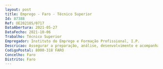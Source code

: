 ```yaml
--- 
layout: post
title: Emprego - Faro - Técnico Superior
Id: 87388
Ref: OE202105/0717
DataAbertura: 2021-05-27
DataFecho: 2021-10-06
Trabalho: Técnico Superior
Empregador: Instituto do Emprego e Formação Profissional, I.P.
Descricao: Assegurar a preparação, análise, desenvolvimento e acompanhamento de processos de aquisição, nos termos do Código dos Contratos Públicos (CCP), Decreto Lei n.º 18 2008, de 29 de janeiro republicado pelo Decreto Lei n.º 111 B 2017, de 31 de agosto, desempenhando as seguintes atividades Analisar as manifestações de necessidade e propor o procedimento adequado Elaboração de informações consoante as fases do processo de aquisição Elaboração das peças de procedimento aplicáveis  ofício convite, caderno de encargos, anúncio e programa de concurso  Instruir devidamente os processos para obtenção de pareceres prévios, a saber Finanças, AMA, INA, entre outros Instruir devidamente os processos para obtenção de autorização de assunção de compromissos plurianuais  Participar como membro de júri de processos de aquisição Operar com plataformas de agregação de necessidades Operar com plataformas de contratação pública Elaboração de relatórios de análise de propostas.Articulação com a área financeira, em várias fases, decorrente da aplicação do ciclo da despesa aos processos de aquisição Colaborar no processamento oportuno das importâncias devidas em função dos compromissos assumidos Funções exercidas com responsabilidade e autonomia técnica, ainda que com enquadramento superior.
CodigoPostal: 8000-318 FARO
Concelho: Faro
Distrito: Faro
--- 
```

